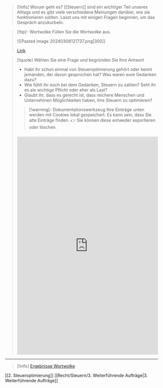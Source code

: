 >[!info] Worum geht es?
>[[Steuern]] sind ein wichtiger Teil unseres Alltags und es gibt viele verschiedene Meinungen darüber, wie sie funktionieren sollten. Lasst uns mit einigen Fragen beginnen, um das Gespräch anzukurbeln.

>[!tip]- Wortwolke
>Füllen Sie die Wortwolke aus.
> 
>![[Pasted image 20240308121737.png|300]]
>
>[Link](https://www.menti.com/alfgqbhh7ax6)

>[!quote] Wählen Sie eine Frage und begründen Sie Ihre Antwort
> - Habt ihr schon einmal von Steueroptimierung gehört oder kennt jemanden, der davon gesprochen hat? Was waren eure Gedanken dazu?
> - Wie fühlt ihr euch bei dem Gedanken, Steuern zu zahlen? Seht ihr es als wichtige Pflicht oder eher als Last?
> - Glaubt ihr, dass es gerecht ist, dass reichere Menschen und Unternehmen Möglichkeiten haben, ihre Steuern zu optimieren?
>
>>[!warning]- Dokumentationswerkzeug 
>Ihre Einträge unten werden mit Cookies lokal gespeichert. Es kann sein, dass Sie alte Einträge finden. 
>👉 Sie können diese entweder exportieren oder löschen.
>#####
><iframe src="https://app.Lumi.education/api/v1/run/rdWSOq/embed" width="100%" height="720" frameborder="0" allowfullscreen="allowfullscreen" allow="geolocation *; microphone *; camera *; midi *; encrypted-media *"></iframe>

---

>[!info] [Ergebnisse Wortwolke](https://www.mentimeter.com/app/presentation/alupr888k6q61wic9av6hexxs3dvwtpt)

[[2. Steueroptimierung]]
[[Recht/Steuern/3. Weiterführende Aufträge|3. Weiterführende Aufträge]]

